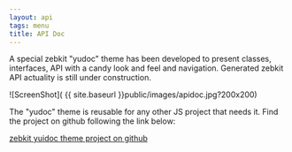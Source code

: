 ```yaml
---
layout: api
tags: menu
title: API Doc
---
```

A special zebkit "yudoc" theme has been developed to present classes, interfaces, API with a candy look and feel and navigation. Generated zebkit API actuality is still under construction.

![ScreenShot]( {{ site.baseurl }}public/images/apidoc.jpg?200x200)

The "yudoc" theme is reusable for any other JS project that needs it. Find the project on github following the link below:

<a href="https://github.com/barmalei/yuidoc-zebkit-theme">zebkit yuidoc theme project on github</a>